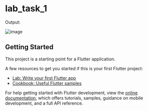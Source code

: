 # lab_task_1

Output:

![image](https://github.com/duaazehra43/Mad-tasks/assets/80267272/041b4b3c-ab50-4b80-b03c-4945ed9b3b1d)


## Getting Started

This project is a starting point for a Flutter application.

A few resources to get you started if this is your first Flutter project:

- [Lab: Write your first Flutter app](https://docs.flutter.dev/get-started/codelab)
- [Cookbook: Useful Flutter samples](https://docs.flutter.dev/cookbook)

For help getting started with Flutter development, view the
[online documentation](https://docs.flutter.dev/), which offers tutorials,
samples, guidance on mobile development, and a full API reference.
